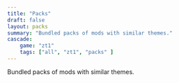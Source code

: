 ```yaml
---
title: "Packs"
draft: false
layout: packs
summary: "Bundled packs of mods with similar themes."
cascade:
    game: "zt1"
    tags: ["all", "zt1", "packs" ]
---
```


Bundled packs of mods with similar themes.